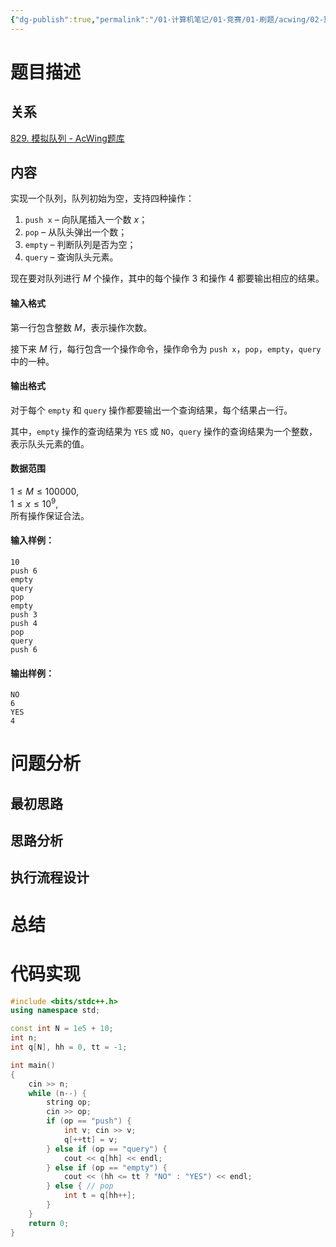```yaml
---
{"dg-publish":true,"permalink":"/01-计算机笔记/01-竞赛/01-刷题/acwing/02-算法基础课/001-829-模拟队列/","tags":["personal/blog","algorithm/模板题"]}
---
```



# 题目描述
## 关系
[829. 模拟队列 - AcWing题库](https://www.acwing.com/problem/content/831/)
## 内容
实现一个队列，队列初始为空，支持四种操作：

1.  `push x` – 向队尾插入一个数 $x$；
2.  `pop` – 从队头弹出一个数；
3.  `empty` – 判断队列是否为空；
4.  `query` – 查询队头元素。

现在要对队列进行 $M$ 个操作，其中的每个操作 $3$ 和操作 $4$ 都要输出相应的结果。

#### 输入格式

第一行包含整数 $M$，表示操作次数。

接下来 $M$ 行，每行包含一个操作命令，操作命令为 `push x`，`pop`，`empty`，`query` 中的一种。

#### 输出格式

对于每个 `empty` 和 `query` 操作都要输出一个查询结果，每个结果占一行。

其中，`empty` 操作的查询结果为 `YES` 或 `NO`，`query` 操作的查询结果为一个整数，表示队头元素的值。

#### 数据范围

$1 \le M \le 100000$,  
$1 \le x \le 10^9$,  
所有操作保证合法。

#### 输入样例：

```
10
push 6
empty
query
pop
empty
push 3
push 4
pop
query
push 6
```

#### 输出样例：

```
NO
6
YES
4
```
# 问题分析
## 最初思路

## 思路分析

## 执行流程设计

# 总结

# 代码实现
```c++
#include <bits/stdc++.h>
using namespace std;

const int N = 1e5 + 10;
int n;
int q[N], hh = 0, tt = -1;

int main()
{
    cin >> n;
    while (n--) {
        string op;
        cin >> op;
        if (op == "push") {
            int v; cin >> v;
            q[++tt] = v;
        } else if (op == "query") {
            cout << q[hh] << endl;
        } else if (op == "empty") {
            cout << (hh <= tt ? "NO" : "YES") << endl;
        } else { // pop
            int t = q[hh++];
        }
    }
    return 0;
}
```